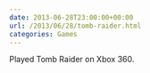 ```yaml
---
date: 2013-06-28T23:00:00+00:00
url: /2013/06/28/tomb-raider.html
categories: Games
---
```

Played Tomb Raider on Xbox 360. 


